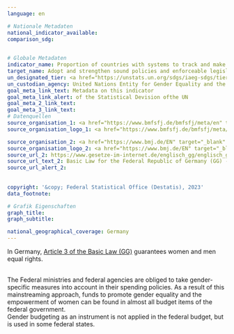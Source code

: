 ```yaml
---
language: en    

# Nationale Metadaten    
national_indicator_available:     
comparison_sdg:     
    

# Globale Metadaten    
indicator_name: Proportion of countries with systems to track and make public allocations for gender equality and women’s empowerment    
target_name: Adopt and strengthen sound policies and enforceable legislation for the promotion of gender equality and the empowerment of all women and girls at all levels    
un_designated_tier: <a href="https://unstats.un.org/sdgs/iaeg-sdgs/tier-classification/" title="Click here for more information on the UN tier classification."  target="_blank" onclick="return confirm_alert(this);">Tier II</a>    
un_custodian_agency: United Nations Entity for Gender Equality and the Empowerment of Women (UN Women)<br>Organisation for Economic Co-operation and Development (OECD)<br>United Nations Developmetn Programme (UNDP)    
goal_meta_link_text: Metadata on this indicator    
goal_meta_link_alert: of the Statistical Devision ofthe UN    
goal_meta_2_link_text:     
goal_meta_3_link_text:         
# Datenquellen
source_organisation_1: <a href="https://www.bmfsfj.de/bmfsfj/meta/en" target="_blank" onclick="return confirm_alert('');"> Federal Ministry for Family Affairs, Senior Citizens, Women and Youth </a>
source_organisation_logo_1: <a href="https://www.bmfsfj.de/bmfsfj/meta/en" target="_blank" onclick="return confirm_alert('');"><img src="https://g205sdgs.github.io/sdg-indicators/public/OrgImgEn/bmfsfj.png" alt="Logo bmfsfj" style="height:60px; width:148px"/></a>

source_organisation_2: <a href="https://www.bmj.de/EN" target="_blank" onclick="return confirm_alert('');"> Federal Ministry of Justice and the Federal Office of Justice </a>
source_organisation_logo_2: <a href="https://www.bmj.de/EN" target="_blank" onclick="return confirm_alert('');"><img src="https://g205sdgs.github.io/sdg-indicators/public/OrgImgEn/bmj.png" alt="Logo bmj" style="height:60px; width:148px"/></a>
source_url_2: https://www.gesetze-im-internet.de/englisch_gg/englisch_gg.html#p0026
source_url_text_2: Basic Law for the Federal Republic of Germany (GG) - Article 3 - as amended
source_url_alert_2: 
    
    
copyright: '&copy; Federal Statistical Office (Destatis), 2023'    
data_footnote:     

# Grafik Eigenschaften    
graph_title: 
graph_subtitle:     

national_geographical_coverage: Germany    
---
```



In Germany, <a  href="https://www.gesetze-im-internet.de/englisch_gg/englisch_gg.html#p0026">Article 3 of the Basic Law (GG)</a> guarantees women and men equal rights.<br>

<br>
The Federal ministries and federal agencies are obliged to take gender-specific measures into account in their spending policies. As a result of this mainstreaming approach, funds to promote gender equality and the empowerment of women can be found in almost all budget items of the federal government. <br>
Gender budgeting as an instrument is not applied in the federal budget, but is used in some federal states.